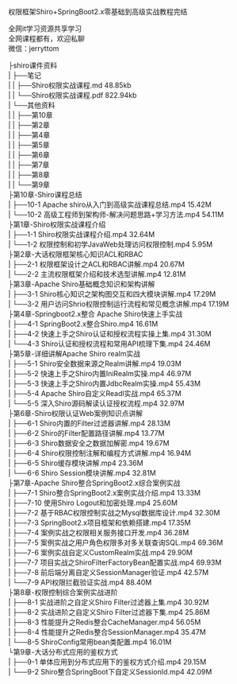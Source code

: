 权限框架Shiro+SpringBoot2.x零基础到高级实战教程完结

全网it学习资源共享学习<br>全网课程都有，欢迎私聊<br>微信：jerryttom<br>

├shiro课件资料<br> | ├──笔记<br> | | ├──Shiro权限实战课程.md 48.85kb<br> | | └──Shiro权限实战课程.pdf 822.94kb<br> | └──其他资料<br> | | ├──第10章<br> | | ├──第2章<br> | | ├──第4章<br> | | ├──第5章<br> | | ├──第6章<br> | | ├──第7章<br> | | ├──第8章<br> | | └──第9章<br> ├第10章-Shiro课程总结<br> | ├──10-1 Apache shiro从入门到高级实战课程总结.mp4 15.42M<br> | └──10-2 高级工程师到架构师-解决问题思路+学习方法.mp4 54.11M<br> ├第1章-Shiro权限实战课程介绍<br> | ├──1-1 Shiro权限实战课程介绍.mp4 32.64M<br> | └──1-2 权限控制和初学JavaWeb处理访问权限控制.mp4 5.95M<br> ├第2章-大话权限框架核心知识ACL和RBAC<br> | ├──2-1 权限框架设计之ACL和RBAC讲解.mp4 20.67M<br> | └──2-2 主流权限框架介绍和技术选型讲解.mp4 12.81M<br> ├第3章-Apache Shiro基础概念知识和架构讲解<br> | ├──3-1 Shiro核心知识之架构图交互和四大模块讲解.mp4 17.29M<br> | └──3-2 用户访问Shrio权限控制运行流程和常见概念讲解.mp4 17.19M<br> ├第4章-Springboot2.x整合 Apache Shiro快速上手实战<br> | ├──4-1 SpringBoot2.x整合Shiro.mp4 16.61M<br> | ├──4-2 快速上手之Shiro认证和授权流程实操上集.mp4 31.30M<br> | └──4-3 Shiro认证和授权流程和常用API梳理下集.mp4 24.46M<br> ├第5章-详细讲解Apache Shiro realm实战<br> | ├──5-1 Shiro安全数据来源之Realm讲解.mp4 19.03M<br> | ├──5-2 快速上手之Shiro内置IniRealm实操.mp4 46.97M<br> | ├──5-3 快速上手之Shiro内置JdbcRealm实操.mp4 55.43M<br> | ├──5-4 Apache Shiro自定义Readl实战.mp4 65.37M<br> | └──5-5 深入Shiro源码解读认证授权流程.mp4 32.97M<br> ├第6章-Shiro权限认证Web案例知识点讲解<br> | ├──6-1 Shiro内置的Filter过滤器讲解.mp4 28.13M<br> | ├──6-2 Shiro的Filter配置路径讲解.mp4 13.77M<br> | ├──6-3 Shiro数据安全之数据加解密.mp4 19.67M<br> | ├──6-4 Shiro权限控制注解和编程方式讲解.mp4 16.94M<br> | ├──6-5 Shiro缓存模块讲解.mp4 23.36M<br> | └──6-6 Shiro Session模块讲解.mp4 32.81M<br> ├第7章-Apache Shiro整合SpringBoot2.x综合案例实战<br> | ├──7-1 Shiro整合SpringBoot2.x案例实战介绍.mp4 13.33M<br> | ├──7-10 使用Shiro Logout和加密处理.mp4 25.60M<br> | ├──7-2 基于RBAC权限控制实战之Mysql数据库设计.mp4 32.30M<br> | ├──7-3 SpringBoot2.x项目框架和依赖搭建.mp4 17.35M<br> | ├──7-4 案例实战之权限相关服务接口开发.mp4 36.28M<br> | ├──7-5 案例实战之用户角色权限多对多关联查询SQL.mp4 69.36M<br> | ├──7-6 案例实战自定义CustomRealm实战.mp4 29.90M<br> | ├──7-7 项目实战之ShiroFilterFactoryBean配置实战.mp4 69.93M<br> | ├──7-8 前后端分离自定义SessionManager验证.mp4 42.57M<br> | └──7-9 API权限拦截验证实战.mp4 88.40M<br> ├第8章-权限控制综合案例实战进阶<br> | ├──8-1 实战进阶之自定义Shiro Filter过滤器上集.mp4 30.92M<br> | ├──8-2 实战进阶之自定义Shiro Filter过滤器下集.mp4 25.86M<br> | ├──8-3 性能提升之Redis整合CacheManager.mp4 56.05M<br> | ├──8-4 性能提升之Redis整合SessionManager.mp4 35.47M<br> | └──8-5 ShiroConfig常用bean类配置.mp4 16.01M<br> └第9章-大话分布式应用的鉴权方式<br> | ├──9-1 单体应用到分布式应用下的鉴权方式介绍.mp4 29.15M<br> | └──9-2 Shiro整合SpringBoot下自定义SessionId.mp4 42.09M